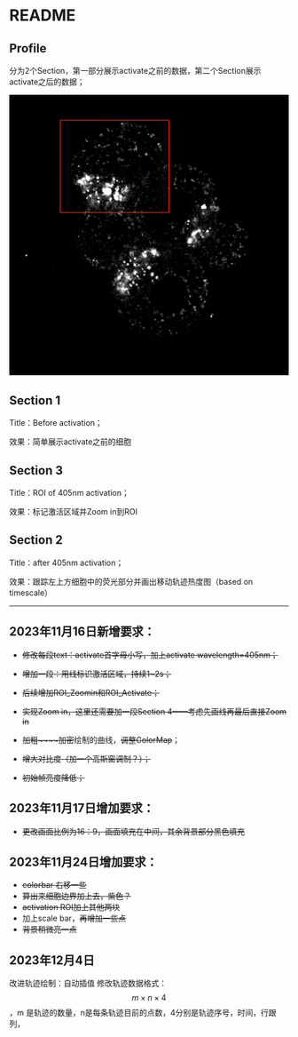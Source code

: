 # README

## Profile

分为2个Section，第一部分展示activate之前的数据，第二个Section展示activate之后的数据；

<img src=".\resource\target.png" style="zoom:50%;" />

## Section 1

Title：Before activation；

效果：简单展示activate之前的细胞

## Section 3

Title：ROI of  405nm activation；

效果：标记激活区域并Zoom in到ROI

## Section 2

Title：after 405nm activation；

效果：跟踪左上方细胞中的荧光部分并画出移动轨迹热度图（based on timescale）


---

## 2023年11月16日新增要求：

- ~~修改每段text：activate首字母小写，加上activate wavelength=405nm；~~

- ~~增加一段：用线标识激活区域，持续1~2s；~~

- ~~后续增加ROI_Zoomin和ROI_Activate；~~

- ~~实现Zoom in，这里还需要加一段Section 4——考虑先画线再最后直接Zoom in~~

- ~~加粗~~~~加密~~绘制的曲线，~~调整ColorMap~~；

- ~~增大对比度（加一个高斯窗调制？）；~~

- ~~初始帧亮度降低；~~

## 2023年11月17日增加要求：

- ~~更改画面比例为16：9，画面填充在中间，其余背景部分黑色填充~~

## 2023年11月24日增加要求：

- ~~colorbar 右移一些~~
- ~~算出来细胞边界加上去，紫色？~~
- ~~activation ROI加上其他两块~~
- 加上scale bar，~~再增加一些点~~
- ~~背景稍微亮一点~~

## 2023年12月4日

改进轨迹绘制：自动插值
修改轨迹数据格式：$$m \times n \times 4$$，m 是轨迹的数量，n是每条轨迹目前的点数，4分别是轨迹序号，时间，行跟列，

